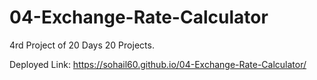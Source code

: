 # 04-Exchange-Rate-Calculator
4rd Project of 20 Days 20 Projects.

Deployed Link: https://sohail60.github.io/04-Exchange-Rate-Calculator/
